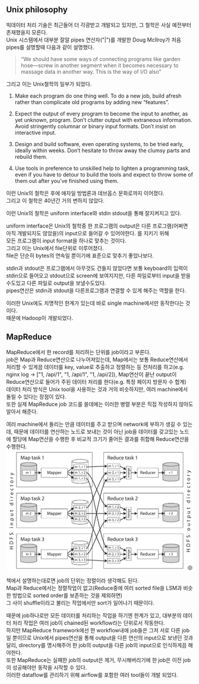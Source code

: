 ## Unix philosophy
빅데이터 처리 기술은 최근들어 더 각광받고 개발되고 있지만, 그 철학은 사실 예전부터 존재했을지 모른다.  
Unix 시스템에서 대부분 잘알 pipes 연산자("|")를 개발한 Doug McIlroy가 처음 pipes를 설명할때 다음과 같이 설명했다. 
> “We should have some ways of connecting programs like garden hose—screw in another segment when it becomes necessary to massage data in another way. This is the way of I/O also”

그리고 이는 Unix철학의 일부가 되었다.

1. Make each program do one thing well. To do a new job, build afresh rather than complicate old
programs by adding new “features”.

2. Expect the output of every program to become the input to another, as yet unknown, program. Don’t
clutter output with extraneous information. Avoid stringently columnar or binary input formats.
Don’t insist on interactive input.

3. Design and build software, even operating systems, to be tried early, ideally within weeks. Don’t
hesitate to throw away the clumsy parts and rebuild them.

4. Use tools in preference to unskilled help to lighten a programming task, even if you have to
detour to build the tools and expect to throw some of them out after you’ve finished using them.

이런 Unix의 철학은 후에 애자일 방법론과 데브옵스 문화로까지 이어졌다.  
그리고 이 철학은 40년간 거의 변하지 않았다.


이런 Unix의 철학은 uniform interface와 stdin stdout을 통해 잘지켜지고 있다.  

uniform interface은 Unix의 철학중 한 프로그램의 output은 다른 프로그램(어쩌면 아직 개발되지도 않았을)의 input으로 들어갈 수 있어야한다. 를 지키기 위해  
모든 프로그램이 input format을 하나로 맞추는 것이다.  
그리고 이는 Unix에서 file단위로 이루어졌다.  
file은 단순히 bytes의 연속일 뿐이기에 표준으로 맞추기 좋았나보다.

stdin과 stdout은 프로그램에서 아무것도 건들지 않았다면 보통 keyboard의 입력이 stdin으로 들어오고 stdout으로 screen에 보여지지만, 다른 파일로부터 input을 받을 수도있고 다른 파일로 output을 보낼수도있다.  
pipes연산은 stdin과 stdout을 다른프로그램과 연결할 수 있게 해주는 역할을 한다.  

이러한 Unix에도 치명적인 한계가 있는데 바로 single machine에서만 동작한다는 것이다.  
때문에 Hadoop이 개발되었다.  

## MapReduce
MapReduce에서 한 record를 처리하는 단위를 job이라고 부른다.  
job은 Map과 Reduce연산으로 나누어져있는데, Map에서는 보통 Reduce연산에서 처리할 수 있게끔 데이터를 key, value로 추출하고 정렬하는 등 전처리를 하고(e.g. nginx log -> ["1, /api/1", "1, /api/1", "1, /api/2]), 
Map연산이 끝난 output이 Reduce연산으로 들어가 주된 데이터 처리를 한다(e.g. 특정 페이지 방문자 수 합계)  
데이터 처리 방식은 Unix tool을 사용하는 것과 거의 비슷하지만, 여러 machine에서 돌릴 수 있다는 장점이 있다.  
또한 실제 MapReduce job 코드를 쓸데에는 이러한 병렬 부분은 직접 작성하지 않아도 알아서 해준다.  

여러 machine에서 돌리는 만큼 데이터를 주고 받으며 network에 부하가 생길 수 있는데, 때문에 데이터를 연산하는 노드로 보내는 것이 아닌 job을 데이터를 갖고있는 노드에 할당에 Map연산을 수행한 후 비교적 크기가 줄어든 결과를 취합해 Reduce연산을 수행한다.
![](MapReduce.png)

책에서 설명하는대로면 job의 단위는 정렬이라 생각해도 된다.  
Map과 Reduce에서는 정렬작업이 없고(Reduce중에 여러 sorted file을 LSM과 비슷한 방법으로 sorted order를 보존하는 것을 제외하면)  
그 사이 shuffle이라고 불리는 작업에서만 sort가 일어나기 때문이다.  

때문에 job하나로만 모든 데이터를 처리하는 작업을 하기엔 한계가 있고, 대부분의 데이터 처리 작업은 여러 job이 chained된 workflow라는 단위로서 작동한다.  
하지만 MapReduce framework에선 한 workflow내에 job들은 그저 서로 다른 job일 뿐이므로 Unix에서 pipes연산을 통해 output을 다른 연산의 input으로 보낸던 것과 달리, directory를 명시해주어 한 job의 output을 다른 job의 input으로 인식하게끔 해야한다.  
또한 MapReduce는 실패한 job의 output은 제거, 무시해버리기에 한 job은 이전 job이 성공해야만 동작을 시작할 수 있다.  
이러한 dataflow를 관리하기 위해 airflow를 포함한 여러 tool들이 개발 되었다.  



